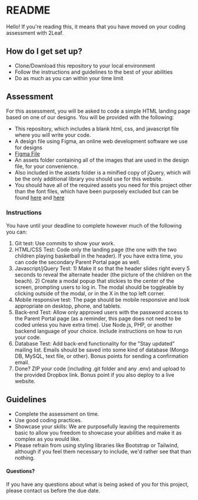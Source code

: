 # README #

Hello! If you're reading this, it means that you have moved on your coding assessment with 2Leaf.

## How do I get set up? ##

* Clone/Download this repository to your local environment
* Follow the instructions and guidelines to the best of your abilities
* Do as much as you can within your time limit

## Assessment ##

For this assessment, you will be asked to code a simple HTML landing page based on one of our designs.
You will be provided with the following:

* This repository, which includes a blank html, css, and javascript file where you will write your code. 
* A design file using Figma, an online web development software we use for designs
* [Figma File](https://www.figma.com/file/Cmc66amQ0hfRPGpjzO694H/Test-11%2F10?type=design&node-id=0-1&mode=design&t=frKr6wowuHisAarF-0)
* An assets folder containing all of the images that are used in the design file, for your convenience.
* Also included in the assets folder is a minified copy of jQuery, which will be the only additional library you should use for this website.
* You should have all of the required assets you need for this project other than the font files, which have been purposely excluded but can be found [here](https://fonts.google.com/specimen/Open+Sans) and [here](https://fonts.google.com/specimen/Alfa+Slab+One)

### Instructions ###

You have until your deadline to complete however much of the following you can:

1. Git test: Use commits to show your work.
2. HTML/CSS Test: Code only the landing page (the one with the two children playing basketball in the header). If you have extra time, you can code the secondary Parent Portal page as well.
3. Javascript/jQuery Test: 1) Make it so that the header slides right every 5 seconds to reveal the alternate header (the picture of the children on the beach). 2) Create a modal popup that stickies to the center of the screen, prompting users to log in. The modal should be toggleable by clicking outside of the modal, or in the X in the top left corner.
4. Mobile responsive test: The page should be mobile responsive and look appropriate on desktop, phone, and tablets.
5. Back-end Test: Allow only approved users with the password access to the Parent Portal page (as a reminder, this page does not need to be coded unless you have extra time). Use Node.js, PHP, or another backend language of your choice. Include instructions on how to run your code.
6. Database Test: Add back-end functionality for the "Stay updated" mailing list. Emails should be saved into some kind of database (Mongo DB, MySQL, text file, or other). Bonus points for sending a confirmation email.
7. Done? ZIP your code (including .git folder and any .env) and upload to the provided Dropbox link. Bonus point if you also deploy to a live website.

## Guidelines ##

* Complete the assessment on time.
* Use good coding practices.
* Showcase your skills: We are purposefully leaving the requirements basic to allow you freedom to showcase your abilities and make it as complex as you would like.
* Please refrain from using styling libraries like Bootstrap or Tailwind, although if you feel them necessary to include, we'd rather see that than nothing.

#### Questions? ####

If you have any questions about what is being asked of you for this project, please contact us before the due date.
